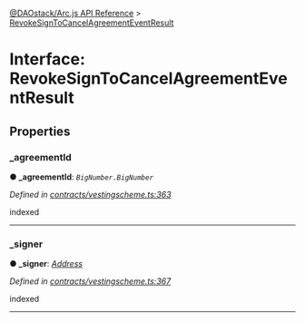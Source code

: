 [@DAOstack/Arc.js API Reference](../README.md) > [RevokeSignToCancelAgreementEventResult](../interfaces/revokesigntocancelagreementeventresult.md)



# Interface: RevokeSignToCancelAgreementEventResult


## Properties
<a id="_agreementid"></a>

###  _agreementId

**●  _agreementId**:  *`BigNumber.BigNumber`* 

*Defined in [contracts/vestingscheme.ts:363](https://github.com/daostack/arc.js/blob/6909d59/lib/contracts/vestingscheme.ts#L363)*



indexed




___

<a id="_signer"></a>

###  _signer

**●  _signer**:  *[Address](../#address)* 

*Defined in [contracts/vestingscheme.ts:367](https://github.com/daostack/arc.js/blob/6909d59/lib/contracts/vestingscheme.ts#L367)*



indexed




___


